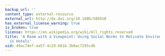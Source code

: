 ```yaml
---
backup_url: ''
content_type: external-resource
external_url: http://dx.doi.org/10.1086/586910
has_external_license_warning: true
is_broken: true
license: https://en.wikipedia.org/wiki/All_rights_reserved
title: 'A Room with a Viewpoint: Using Social Norms to Motivate Environmental Conservation
  in Hotels'
uid: 49ac74ef-aa57-4c29-b61b-3b6ac7295cdb
---
```

